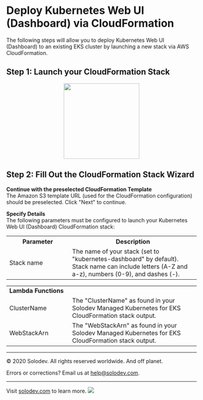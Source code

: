 # Deploy Kubernetes Web UI (Dashboard) via CloudFormation
The following steps will allow you to deploy Kubernetes Web UI (Dashboard) to an existing EKS cluster by launching a new stack via AWS CloudFormation.

## Step 1: Launch your CloudFormation Stack
<p align="center"><a href="https://console.aws.amazon.com/cloudformation/home?region=us-east-1#/stacks/new?stackName=kubernetes-dashboard&templateURL=https://solodev-quickstarts.s3.amazonaws.com/eks/1.15/templates/solodev-eks-dashboard.template.yaml"><img src="https://raw.githubusercontent.com/solodev/aws/master/pages/images/solodev-launch-btn.png" width="200" /></a></p>

## Step 2: Fill Out the CloudFormation Stack Wizard
<strong>Continue with the preselected CloudFormation Template</strong><br />
The Amazon S3 template URL (used for the CloudFormation configuration) should be preselected. Click "Next" to continue.

<strong>Specify Details</strong><br />
The following parameters must be configured to launch your Kubernetes Web UI (Dashboard) CloudFormation stack:

<table>
	<tr>
		<th width="33%"><strong>Parameter</strong></th>
		<th width="600px"><strong>Description</strong></th>
	</tr>
	<tr>
		<td>Stack name</td>
		<td>The name of your stack (set to "kubernetes-dashboard" by default). Stack name can include letters (A-Z and a-z), numbers (0-9), and dashes (-).</td>
	</tr>
</table>

<table>
	<tr>
		<td colspan="2"><strong>Lambda Functions</strong></td>
	</tr>
	<tr>
		<td width="33%">ClusterName</td>
		<td width="600px">The "ClusterName" as found in your Solodev Managed Kubernetes for EKS CloudFormation stack output.</td>
	</tr>
	<tr>
		<td>WebStackArn</td>
		<td>The "WebStackArn" as found in your Solodev Managed Kubernetes for EKS CloudFormation stack output.</td>
	</tr>
</table>

---
© 2020 Solodev. All rights reserved worldwide. And off planet. 

Errors or corrections? Email us at help@solodev.com.

---
Visit [solodev.com](https://www.solodev.com/) to learn more. <img src="https://www.google-analytics.com/collect?v=1&tid=UA-3849724-1&cid=1&t=event&ec=github_aws&ea=main&cs=github&cm=github&cn=github_aws" />
